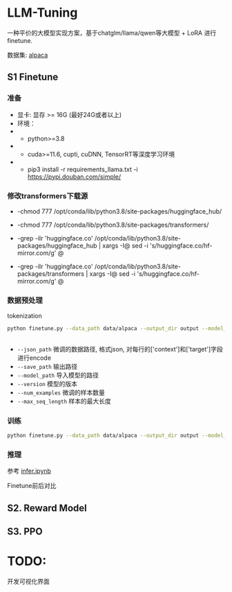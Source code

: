 # LLM-Tuning

一种平价的大模型实现方案，基于chatglm/llama/qwen等大模型 + LoRA 进行finetune.

数据集: [alpaca](https://github.com/tatsu-lab/stanford_alpaca)


## S1 Finetune

### 准备

- 显卡: 显存 >= 16G (最好24G或者以上)
- 环境：
- - python>=3.8
- - cuda>=11.6, cupti, cuDNN, TensorRT等深度学习环境
- - pip3 install -r requirements_llama.txt -i https://pypi.douban.com/simple/

### 修改transformers下载源

- -chmod 777 /opt/conda/lib/python3.8/site-packages/huggingface_hub/
- -chmod 777 /opt/conda/lib/python3.8/site-packages/transformers/

- -grep -ilr 'huggingface.co' /opt/conda/lib/python3.8/site-packages/huggingface_hub | xargs -I@ sed -i  's/huggingface.co/hf-mirror.com/g' @
- -grep -ilr 'huggingface.co' /opt/conda/lib/python3.8/site-packages/transformers | xargs -I@ sed -i  's/huggingface.co/hf-mirror.com/g' @


### 数据预处理

tokenization

```bash
python finetune.py --data_path data/alpaca --output_dir output --model_path NousResearch/Llama-2-7b-hf --lora_rank 8 --per_device_train_batch_size 6 --gradient_accumulation_steps 1 --max_steps 52000 --save_steps 1000 --save_total_limit 2 --learning_rate 1e-4 --fp16 --remove_unused_columns false --logging_steps 50           
    
```

- `--json_path` 微调的数据路径, 格式json, 对每行的['context']和['target']字段进行encode
- `--save_path` 输出路径
- `--model_path` 导入模型的路径
- `--version` 模型的版本
- `--num_examples` 微调的样本数量
- `--max_seq_length` 样本的最大长度


### 训练

```bash
python finetune.py --data_path data/alpaca --output_dir output --model_path THUDM/chatglm2-6b --lora_rank 8 --per_device_train_batch_size 6 --gradient_accumulation_steps 1 --max_steps 52000 --save_steps 1000 --save_total_limit 2 --learning_rate 1e-4 --fp16 --remove_unused_columns false --logging_steps 50

```

### 推理

参考 [infer.ipynb](infer.ipynb)

Finetune前后对比

## S2. Reward Model

## S3. PPO


# TODO:
开发可视化界面
